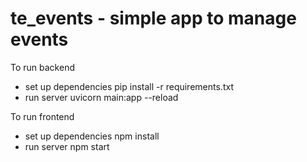 # te_events - simple app to manage events

To run backend
- set up dependencies pip install -r requirements.txt
- run server uvicorn main:app --reload

To run frontend
- set up dependencies npm install
- run server npm start
